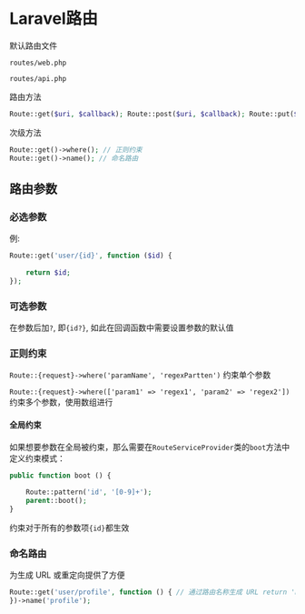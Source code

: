 # Laravel路由

默认路由文件

`routes/web.php`

`routes/api.php`



路由方法

```php
Route::get($uri, $callback); Route::post($uri, $callback); Route::put($uri, $callback); Route::patch($uri, $callback); Route::delete($uri, $callback); Route::options($uri, $callback);
```

次级方法

```php
Route::get()->where(); // 正则约束
Route::get()->name(); // 命名路由
```





## 路由参数

### 必选参数

例:

```php
Route::get('user/{id}', function ($id) {
    
    return $id;
});
```

### 可选参数

在参数后加`?`, 即`{id?}`, 如此在回调函数中需要设置参数的默认值

### 正则约束

`Route::{request}->where('paramName', 'regexPartten')` 约束单个参数

`Route::{request}->where(['param1' => 'regex1', 'param2' => 'regex2'])` 约束多个参数，使用数组进行

#### 全局约束

如果想要参数在全局被约束，那么需要在`RouteServiceProvider`类的`boot`方法中定义约束模式：

```php
public function boot () {
    
    Route::pattern('id', '[0-9]+');
    parent::boot();
}
```

约束对于所有的参数项`{id}`都生效

### 命名路由

为生成 URL 或重定向提供了方便

```php
Route::get('user/profile', function () { // 通过路由名称生成 URL return 'my url: ' . route('profile');
})->name('profile');
```

